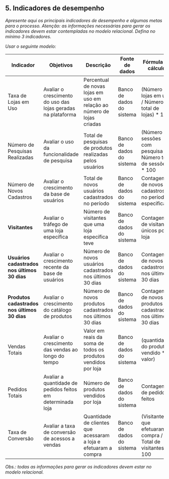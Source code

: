 ## 5. Indicadores de desempenho

_Apresente aqui os principais indicadores de desempenho e algumas metas para o processo. Atenção: as informações necessárias para gerar os indicadores devem estar contempladas no modelo relacional. Defina no mínimo 3 indicadores._

_Usar o seguinte modelo:_

| **Indicador** | **Objetivos** | **Descrição** | **Fonte de dados** | **Fórmula de cálculo** |
| ---           | ---           | ---           | ---             | ---             |
| Taxa de Lojas em Uso  | Avaliar o crescimento do uso das lojas geradas na plataforma  | Percentual de novas lojas em uso em relação ao número de lojas criadas  | Banco de dados do sistema | (Número de lojas em uso / Número total de lojas) * 100  |
| Número de Pesquisas Realizadas | Avaliar o uso da funcionalidade de pesquisa | Total de pesquisas de produtos realizadas pelos usuários | Banco de dados do sistema | (Número de sessões com pesquisa / Número total de sessões) * 100 |
| Número de Novos Cadastros | Avaliar o crescimento da base de usuários | Total de novos usuários cadastrados no período | Banco de dados do sistema | Contagem de novos cadastros no período especificado |
| **Visitantes** | Avaliar o tráfego de uma loja específica | Número de visitantes que uma loja específica teve | Banco de dados do sistema | Contagem de visitantes únicos por loja |
| **Usuários cadastrados nos últimos 30 dias** | Avaliar o crescimento recente da base de usuários | Número de novos usuários cadastrados nos últimos 30 dias | Banco de dados do sistema | Contagem de novos cadastros nos últimos 30 dias |
| **Produtos cadastrados nos últimos 30 dias** | Avaliar o crescimento do catálogo de produtos | Número de novos produtos cadastrados nos últimos 30 dias | Banco de dados do sistema | Contagem de novos produtos cadastrados nos últimos 30 dias |
|Vendas Totais| Avaliar o crescimento das vendas ao longo do tempo | Valor em reais da soma de todos os produtos vendidos por loja | Banco de dados do sistema |  (quantidade do produto vendido * valor)| 
|Pedidos Totais|Avaliar a quantidade de pedidos feitos em determinada loja|Número de produtos vendidos por loja|Banco de dados do sistema|Contagem de pedidos feitos|
|Taxa de Conversão|Avaliar a taxa de conversão de acessos a vendas|Quantidade de clientes que acessaram a loja e efetuaram a compra|Banco de dados do sistema|(Visitantes que efetuaram a  compra / Total de visitantes) * 100|

_Obs.: todas as informações para gerar os indicadores devem estar no modelo relacional._
